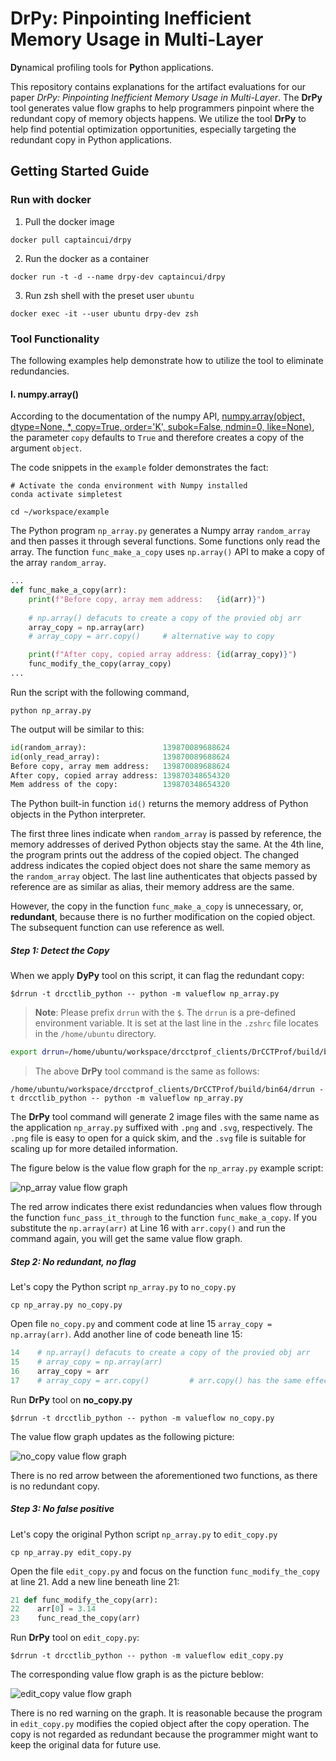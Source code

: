 # DrPy: Pinpointing Inefficient Memory Usage in Multi-Layer
**Dy**namical profiling tools for **Py**thon applications.

This repository contains explanations for the artifact evaluations for our paper *DrPy: Pinpointing Inefficient Memory Usage in Multi-Layer*.  The **DrPy** tool generates value flow graphs to help programmers pinpoint where the redundant copy of memory objects happens. We utilize the tool **DrPy** to help find potential optimization opportunities, especially targeting the redundant copy in Python applications.

## Getting Started Guide

### Run with docker

1. Pull the docker image
```shell
docker pull captaincui/drpy
```

2. Run the docker as a container
```shell
docker run -t -d --name drpy-dev captaincui/drpy
```

3. Run zsh shell with the preset user `ubuntu`
```shell
docker exec -it --user ubuntu drpy-dev zsh
```


### Tool Functionality

The following examples help demonstrate how to utilize the tool to eliminate redundancies.


#### I. numpy.array()

According to the documentation of the numpy API, [numpy.array(object, dtype=None, *, copy=True, order='K', subok=False, ndmin=0, like=None)](https://numpy.org/doc/stable/reference/generated/numpy.array.html), the parameter `copy` defaults to `True` and therefore creates a copy of the argument `object`.

The code snippets in the `example` folder demonstrates the fact:

```shell
# Activate the conda environment with Numpy installed
conda activate simpletest

cd ~/workspace/example
```

The Python program `np_array.py` generates a Numpy array `random_array` and then passes it through several functions. Some functions only read the array. The function `func_make_a_copy` uses `np.array()` API to make a copy of the array `random_array`.

```Python
...
def func_make_a_copy(arr):
    print(f"Before copy, array mem address:   {id(arr)}")
    
    # np.array() defacuts to create a copy of the provied obj arr
    array_copy = np.array(arr)                              
    # array_copy = arr.copy()     # alternative way to copy

    print(f"After copy, copied array address: {id(array_copy)}")
    func_modify_the_copy(array_copy)
...
```

Run the script with the following command,
```shell
python np_array.py
```

The output will be similar to this:
```Python
id(random_array):                 139870089688624
id(only_read_array):              139870089688624
Before copy, array mem address:   139870089688624
After copy, copied array address: 139870348654320
Mem address of the copy:          139870348654320
```
The Python built-in function `id()` returns the memory address of Python objects in the Python interpreter.

The first three lines indicate when `random_array` is passed by reference, the memory addresses of derived Python objects stay the same. At the 4th line, the program prints out the address of the copied object. The changed address indicates the copied object does not share the same memory as the `random_array` object. The last line authenticates that objects passed by reference are as similar as alias, their memory address are the same.

However, the copy in the function `func_make_a_copy` is unnecessary, or, **redundant**, because there is no further modification on the copied object. The subsequent function can use reference as well.

##### Step 1: Detect the Copy
When we apply **DyPy** tool on this script, it can flag the redundant copy:

```shell
$drrun -t drcctlib_python -- python -m valueflow np_array.py 
```
> **Note**: Please prefix `drrun` with the `$`. The `drrun` is a pre-defined environment variable. It is set at the last line in the `.zshrc` file locates in the `/home/ubuntu` directory.
```bash
export drrun=/home/ubuntu/workspace/drcctprof_clients/DrCCTProf/build/bin64/drrun
```
> The above **DrPy** tool command is the same as follows:
```shell
/home/ubuntu/workspace/drcctprof_clients/DrCCTProf/build/bin64/drrun -t drcctlib_python -- python -m valueflow np_array.py 
```

The **DrPy** tool command will generate 2 image files with the same name as the application `np_array.py` suffixed with `.png` and `.svg`, respectively. The `.png` file is easy to open for a quick skim, and the `.svg` file is suitable for scaling up for more detailed information.

The figure below is the value flow graph for the `np_array.py` example script:

![np_array value flow graph](images/np_array.py.png)

The red arrow indicates there exist redundancies when values flow through the function `func_pass_it_through` to the function `func_make_a_copy`. If you substitute the `np.array(arr)` at Line 16 with `arr.copy()` and run the command again, you will get the same value flow graph.

##### Step 2: No redundant, no flag
Let's copy the Python script `np_array.py` to `no_copy.py`
```shell
cp np_array.py no_copy.py
```
Open file `no_copy.py` and comment code at line 15 `array_copy = np.array(arr)`. Add another line of code beneath line 15:
```Python
14    # np.array() defacuts to create a copy of the provied obj arr
15    # array_copy = np.array(arr)                              
16    array_copy = arr
17    # array_copy = arr.copy()         # arr.copy() has the same effect
```

Run **DrPy** tool on **no_copy.py**
```shell
$drrun -t drcctlib_python -- python -m valueflow no_copy.py 
```

The value flow graph updates as the following picture:

![no_copy value flow graph](images/no_copy.py.png)

There is no red arrow between the aforementioned two functions, as there is no redundant copy.

##### Step 3: No false positive
Let's copy the original Python script `np_array.py` to `edit_copy.py`

```shell
cp np_array.py edit_copy.py
```
Open the file `edit_copy.py` and focus on the function `func_modify_the_copy` at line 21. Add a new line beneath line 21:

```Python
21 def func_modify_the_copy(arr):
22    arr[0] = 3.14
23    func_read_the_copy(arr)
```
Run **DrPy** tool on `edit_copy.py`:
```shell
$drrun -t drcctlib_python -- python -m valueflow edit_copy.py
```

The corresponding value flow graph is as the picture beblow:

![edit_copy value flow graph](images/edit_copy.py.png)

There is no red warning on the graph. It is reasonable because the program in `edit_copy.py` modifies the copied object after the copy operation. The copy is not regarded as redundant because the programmer might want to keep the original data for future use.

<!-- 4. (Optional) Build the `DrPy` tool
```shell
cd ~/workspace/drcctprof_clients
./build_clean.sh
./build.sh
``` -->

